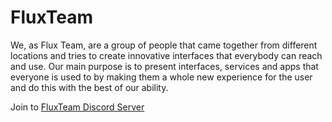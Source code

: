 # FluxTeam

We, as Flux Team, are a group of people that came together from different locations and tries to create innovative interfaces that everybody can reach and use. Our main purpose is to present interfaces, services and apps that everyone is used to by making them a whole new experience for the user and do this with the best of our ability.

Join to [FluxTeam Discord Server](https://discord.gg/qVqsYPnRXt)
